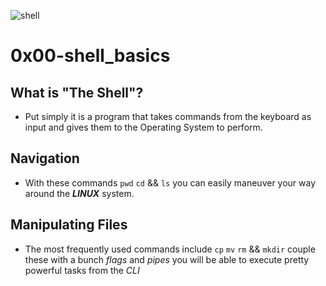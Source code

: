 ![shell](https://opensource.com/sites/default/files/lead-images/bash_command_line.png "the shell")

# 0x00-shell_basics

## What is "The Shell"?
- Put simply it is a program that takes commands from the keyboard as input
 and gives them to the Operating System to perform.

## Navigation
- With these commands `pwd` `cd` && `ls` you can easily maneuver your way
around the _**LINUX**_ system. 

## Manipulating Files
- The most frequently used commands include `cp` `mv` `rm` && `mkdir` couple 
these with a bunch _flags_ and _pipes_ you will be able to execute pretty 
powerful tasks from the *CLI*

